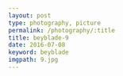 ```yaml
---
layout: post
type: photography, picture
permalink: /photography/:title
title: beyblade-9
date: 2016-07-08
keyword: beyblade
imgpath: 9.jpg
---
```



